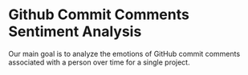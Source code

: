 # Github Commit Comments Sentiment Analysis

Our main goal is to analyze the emotions of GitHub commit comments associated with a person over time for a single project. 
